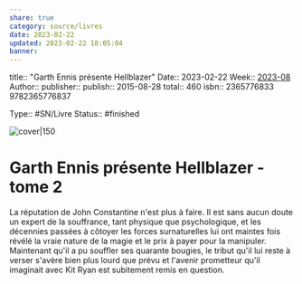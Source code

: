 ```yaml
---
share: true 
category: source/livres
date: 2023-02-22
updated: 2023-02-22 18:05:04
banner: 
---
```

title:: "Garth Ennis présente Hellblazer"
Date:: 2023-02-22
Week:: [2023-08](../../week/2023-08.md)
Author:: [](.md)
publisher:: 
publish:: 2015-08-28
total:: 460
isbn:: 2365776833 9782365776837


Type:: #SN/Livre 
Status:: #finished 

![cover|150]()

# Garth Ennis présente Hellblazer - tome 2

La réputation de John Constantine n'est plus à faire. Il est sans aucun doute un expert de la souffrance, tant physique que psychologique, et les décennies passées à côtoyer les forces surnaturelles lui ont maintes fois révélé la vraie nature de la magie et le prix à payer pour la manipuler. Maintenant qu'il a pu souffler ses quarante bougies, le tribut qu'il lui reste à verser s'avère bien plus lourd que prévu et l'avenir prometteur qu'il imaginait avec Kit Ryan est subitement remis en question.